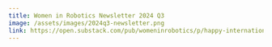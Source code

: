 ```yaml
---
title: Women in Robotics Newsletter 2024 Q3
image: /assets/images/2024q3-newsletter.png
link: https://open.substack.com/pub/womeninrobotics/p/happy-international-women-in-robotics?r=216qz2&utm_campaign=post&utm_medium=web
---
```

